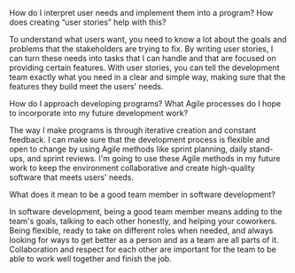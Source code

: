 

How do I interpret user needs and implement them into a program? How does creating “user stories” help with this?

To understand what users want, you need to know a lot about the goals and problems that the stakeholders are trying to fix. By writing user stories, I can turn these needs into tasks that I can handle and that are focused on providing certain features. With user stories, you can tell the development team exactly what you need in a clear and simple way, making sure that the features they build meet the users' needs.

How do I approach developing programs? What Agile processes do I hope to incorporate into my future development work?

The way I make programs is through iterative creation and constant feedback. I can make sure that the development process is flexible and open to change by using Agile methods like sprint planning, daily stand-ups, and sprint reviews. I'm going to use these Agile methods in my future work to keep the environment collaborative and create high-quality software that meets users' needs.

What does it mean to be a good team member in software development?

In software development, being a good team member means adding to the team's goals, talking to each other honestly, and helping your coworkers. Being flexible, ready to take on different roles when needed, and always looking for ways to get better as a person and as a team are all parts of it. Collaboration and respect for each other are important for the team to be able to work well together and finish the job.
